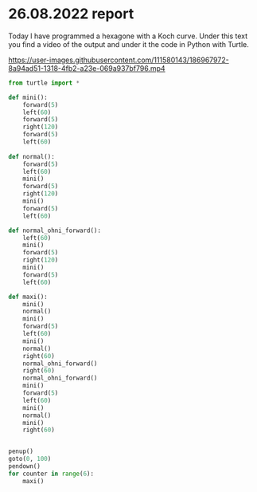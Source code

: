 # 26.08.2022 report

Today I have programmed a hexagone with a Koch curve. Under this text you find a video of the output and under it the code in Python with Turtle.

https://user-images.githubusercontent.com/111580143/186967972-8a94ad51-1318-4fb2-a23e-069a937bf796.mp4

<!-- 
<video width="320" height="240" controls>
  <source src="Turtle_koch_kurve.mp4">
</video>

<br><br/>
-->

```py
from turtle import *

def mini():
    forward(5)
    left(60)
    forward(5)
    right(120)
    forward(5)
    left(60)
    
def normal():
    forward(5)
    left(60)
    mini()
    forward(5)
    right(120)
    mini()
    forward(5)
    left(60)

def normal_ohni_forward():
    left(60)
    mini()
    forward(5)
    right(120)
    mini()
    forward(5)
    left(60)

def maxi():
    mini()
    normal()
    mini()
    forward(5)
    left(60)
    mini()
    normal()
    right(60)
    normal_ohni_forward()
    right(60)
    normal_ohni_forward()
    mini()
    forward(5)
    left(60)
    mini()
    normal()
    mini()
    right(60)


penup()
goto(0, 100)
pendown()
for counter in range(6):
    maxi()
    
```

